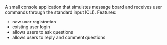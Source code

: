 A small console application that simulates message board and receives user commands through the standard input (CLI). 
Features:
- new user registration
- existing user login 
- allows users to ask questions
- allows users to reply and comment questions 